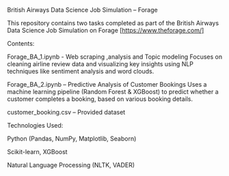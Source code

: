 British Airways Data Science Job Simulation – Forage

This repository contains two tasks completed as part of the British Airways Data Science Job Simulation on Forage [https://www.theforage.com/]

Contents:

Forage_BA_1.ipynb - Web scraping ,analysis and Topic modeling
Focuses on cleaning airline review data and visualizing key insights using NLP techniques like sentiment analysis and word clouds.

Forage_BA_2.ipynb – Predictive Analysis of Customer Bookings
Uses a machine learning pipeline (Random Forest & XGBoost) to predict whether a customer completes a booking, based on various booking details.

customer_booking.csv – Provided dataset


Technologies Used:

Python (Pandas, NumPy, Matplotlib, Seaborn)

Scikit-learn, XGBoost

Natural Language Processing (NLTK, VADER)



